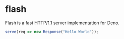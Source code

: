 # flash

Flash is a fast HTTP/1.1 server implementation for Deno.

```js
serve(req => new Response("Hello World"));
```
